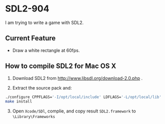 SDL2-904
========

I am trying to write a game with SDL2.

Current Feature
---------------

* Draw a white rectangle at 60fps.


How to compile SDL2 for Mac OS X
-------------------------------

1. Download SDL2 from http://www.libsdl.org/download-2.0.php .

2. Extract the source pack and:
```sh
./configure CPPFLAGS='-I/opt/local/include' LDFLAGS='-L/opt/local/lib' LIBS='-lGL -lGLU' --without-x --disable-video-x11 --disable-x11-shared --disable-video-x11-xcursor --disable-video-x11-xinerama --disable-video-x11-xinput --disable-video-x11-xrandr --disable-video-x11-scrnsaver --disable-video-x11-xshape --disable-video-x11-vm
make install
```

3. Open `Xcode/SDl`, complie, and copy result `SDL2.framework` to `\Library\Frameworks`
